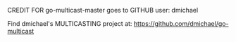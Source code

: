 CREDIT FOR go-multicast-master goes to GITHUB user: dmichael

Find dmichael's MULTICASTING project at: https://github.com/dmichael/go-multicast
